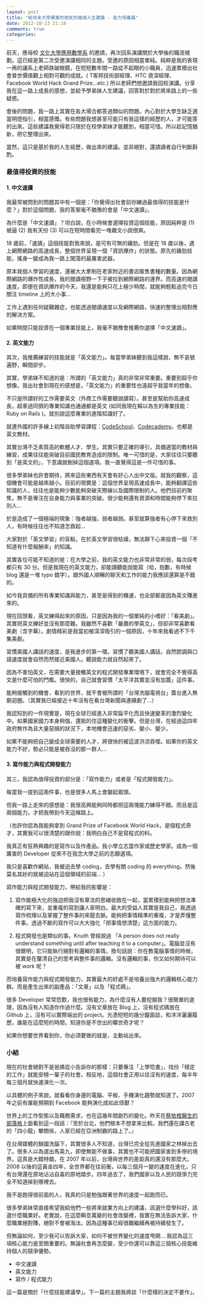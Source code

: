 ```yaml
---
layout: post
title: "給尚未大學畢業的朋友的幾個人生建議 - 能力培養篇"
date: 2012-10-23 21:10
comments: true
categories: 
---
```


前天，應母校 [文化大學應用數學系](http://www.sam.pccu.edu.tw) 的邀請，再次回系演講關於大學後的職涯規劃。這已經是第二次受邀演講相同的主題。受邀的原因相當單純。純粹是我的表現一再的讓系上老師跌破眼鏡，在短短數年間一路從不起眼的小職員，迅速累積出社會普世價值觀上相對可觀的成就。( T客邦技術部經理、HTC 資深經理、Facebook World Hack Grand Prize…etc.) 所以老師們想邀請我回校演講。分享我在這一路上成長的感想，並給予學弟妹人生建議，回答對於對於將來路上的一些疑惑。

會後的問題，我一路上其實在各大場合都答過類似的問題。內心對於大學生缺乏適當明燈指引，相當感慨。有些問題我想甚至可能只有我這樣的經歷的人，才可能答的出來。這些建議我覺得若只限於在校學弟妹才能聽到，相當可惜。所以趁記憶猶新，把它整理出來。

當然，這只是基於我的人生經歷，做出來的建議。並非絕對，還請讀者自行判斷斟酌。


### 最值得投資的技能

#### 1. 中文速讀

我最常被問到的問題其中有一個是：「你覺得出社會前你練過最值得的技能是什麼？」對於這個問題，我的答案毫不猶豫的會是「中文速讀」。

為什麼是「中文速讀」？坦白說，在小時候會選擇投資這個技能，原因純粹是 (1) 被逼 (2) 我有天份 (3) 可以在短時間看完一堆雜文小說很爽。

18 歲前，「速讀」這個技能對我來說，是可有可無的雞肋。但是在 18 歲以後，遇上網際網路的高速成長，整個世界呈現一個「資訊爆炸」的狀態。原先的雞肋技能，搖身一變成為我一路上闖蕩的最厲害武器。

原本我個人學習的速度，還被大大牽制在老家附近的書店販售書種的數量。因為網際網路的爆炸性成長，我的閱讀視野一下子被拉到網際網路的邊界。而高速的閱讀速度，即便在資訊爆炸的今天，我還是能夠只花上極少時間，就能夠輕鬆追完今日關注 timeline 上的大小事…

工作上遇到任何疑難雜症，也能透過閱讀速度以及網際網路，快速的整理出相對應的解決方案。

如果時間只能投資在一個專業技能上，我毫不猶豫會推薦你選擇「中文速讀」。


#### 2. 英文能力

其次，我推薦練習的技能就是「英文能力」。每當學弟妹聽到我這樣說，無不哀號遍野，瞬間卻步。

其實，學弟妹不知道的是：所謂的「英文能力」真的非常非常重要。重要到超乎你想像。我出社會到現在的感想是，「英文能力」的重要性也遠超乎我當年的想像。

不只是所謂好的工作需要英文（外商工作需要聽說讀寫）。甚至是幫助你高速成長，超車過同儕的專業知識也通通都是英文 (如同我現在賴以為生的專業技能： Ruby on Rails )。就別說這麼專業的進階知識好了。

就連外國的許多線上初階自助學習課程：[CodeSchool](http://codeschool.com)、[Codecademy](http://www.codecademy.com/)。也都是英文教材。

其實台灣不乏素質高的軟體人才、學生。其實只要正確的導引，具備適當的教材與練習，成果往往能突破目前國民教育造成的限制。唯一可惜的是，大家往往只要聽到「是英文的」，下意識就刪掉這個選項。我一直覺得這是一件可惜的事。

很多學弟妹也許會期待，將來這些東西有天會有好心人出中文版。就我的觀察，這個機會可能是越來越小。目前的現實是：這個世界呈現高速成長中，能夠翻譯這些知識的人，往往也是能夠少數能夠突破天際線以及國際限制的人。他們目前的聚焦，無不是專注在自身能力與事業的突破。很少能夠還有資源和時間能夠停下來拉別人…

於是造成了一個極端的現象：強者越強，弱者越弱。甚至就算強者有心停下來救別人，有時候往往也不知道怎救起...

大家對於「英文學習」的盲點，在於英文學習很枯燥，無法靜下心來投資一個「不知道有什麼報酬率」的知識。

其實各位可能不知道的是：在大學之前，我的英文能力也非常非常的弱，每次段考都只有 30 分。但是我現在的英文能力，卻能讀聽能說能寫（哈，抱歉，有時候 blog 還是一堆 typo 錯字）。跟外國人順暢的聊天和工作的能力我應該還算是不錯的。

如今我具備的所有專業知識與能力，甚至是得到的機運，也全部都是因為英文賺進來的。

現在回頭看，英文練得起來的原因，只是因為我的一個單純的小嗜好：「看美劇」。其實把英文練好並沒有那麼難。我雖然不喜歡「嚴肅的學英文」，但卻非常喜歡看美劇（含字幕）。劇情精彩是我當初被深深吸引的一個原因，十年來我看過不下千集美劇。

習慣美國人講話的速度，是我進步的第一環。習慣了聽美國人講話，自然腔調與口語速度就會自然而然接近美國人。聽說能力就自然起來了。

因為不害怕英文，在需要大量接觸英文的程式開發專業環境下，就會完全不覺得英文是什麼可怕的門檻。很快的，自己就會習慣「太平洋其實並沒有加蓋」這件事。

能夠接觸到的機會，看到的世界，就不會被所謂的「台灣洗腦電視台」蓋台進入無窮迴圈。（其實我已經接近十年沒有在看台灣新聞與連續劇了…）

我認知到的一件現實是，現在全球已經進入非常扁平化而且快速變革的激烈變化中。如果國家國力本身夠強，還抵的住這種變化的衝擊。但是台灣，在經過這四年政府無作為且大量惡搞的狀況下，本地機會迅速的惡劣、變小、變少。

如果不能夠把自己變成全球需要的人才，將很快的被這波洪流吞噬。如果你的英文能力不好，勢必只能是被吞沒的那一群人…


#### 3. 寫作能力與程式開發能力

其三，我認為值得投資的部分是：「寫作能力」或者是「程式開發能力」。

每當我一提到這兩件事，也是很多人馬上會皺起眉頭。

但我一路上走來的感想是：我很高興能夠同時都把這兩塊能力練得不錯。而且是這兩個能力，才把我帶到今天這條路上。

（也許你認為我能夠拿到 Grand Prize of Facebook World Hack，是個程式奇才，其實我可以很清楚的跟你說：我明白自己不是寫程式的料。

我真正有狂熱興趣的是寫作以及作產品。我小學立志當作家或歷史學家。成為一個厲害的 Developer 從來不在我念大學之前的志願選項。

我只是喜歡作網站，我被迫去學 coding，去學有關 coding 的 everything，然後莫名其妙的就被迫站在這個領域的前端…
）

寫作能力與程式開發能力，帶給我的影響是：

1. 寫作能極大化的強迫把我沒有章法的思緒收斂在一起，當累積到能夠把想法準確的寫下來，並重複的寫到讓人家明白。最大的受益人其實是我自己，我透過寫作梳理以及掌握了整件事的來龍去脈。能夠把事情精準的重複，才是弄懂整件事。透過不斷的寫作可以大大強化「把事情想清楚」這方面的能力。

2. 程式開發也是類似的事。Knuth 曾經說過 「A person does not really understand something until after teaching it to a computer」。電腦並沒有很聰明，它只能執行絕對有邏輯的事情。換句話說：你在教電腦事情的時候，其實是在釐清自己的思考與整件事的邏輯。沒有邏輯的事，你又如何期待可以被 work 呢？


而培養寫作能力與程式開發能力，其實最大的好處不是培養出強大的邏輯核心能力群。而是產生出來的副產品：「文章」以及「程式碼」。

很多 Developer 常常怨歎，我也很有能力，為什麼沒有人要挖掘我？很簡單的道理，因為沒有人知道你作過什麼。沒有文章放在 Blog 上，沒有程式碼放在 Github 上，沒有可以實際端出的 project。光憑短短的幾分鐘面談，和洋洋灑灑履歷。誰能在這麼短的時間，知道你是不世出的曠世奇才呢？

如果你想要世界看到你，你必須要做的就是，主動站出來。

### 小結

現在的社會絕對不是爸媽從小告訴你的那樣：只要專注「上學唸書」，找份「穩定的工作」就能安穩一輩子的社會。相反地，這個社會正用以往沒有的速度，每半年每三個月就快速演化一次。

以具體的例子來說，就看看你身邊的電腦、平板、手機演化趨勢就知道了。2007 年之前有誰能預期到 Facebook 能夠演化成如此怪獸？

世界上的工作型態以及職務需求，也在這幾年間劇烈的變化。昨天在[蔡依橙醫生的部落格](http://i-chentsai.blogspot.tw/2012/10/korea.html)上面看到這一段話：『至於台北，他們根本不想拿來比較。我們還在講古老的「四小龍」攀關係，人家已經在亞洲制霸的路上了。』

在台灣媒體的鎖國洗腦下，其實很多人不知道，台灣已完全從先進國家之林掉出去了。很多人以為選出馬英九，即使無能不做事，其實也不可能把國家害到多慘的境界。這真是大錯特錯，在 2007 年以前，台灣與世界的差距真的還沒有那麼大。2008 以後的這黃金四年，全世界都在往前衝，以每三個月一變的速度在進化，只有台灣還在原地沾沾自喜的原地踏步。四年過去了，我們國家以及人民的競爭力完全不知道掉到哪裡去。

我不是跑得很前面的人，我真的只是勉強跟著世界的速度一起跑而已。

很多學弟妹常直接希望我給他們一些將來就業方向上的建議，該選什麼學科好，該選什麼職業好。老實說，在這麼瞬息萬變的社會改變裡，我實在無法告訴大家，什麼職業絕對賺，絕對不會被淘汰。因為這種事已經很難繼續再被持續發生了。

但無論如何，至少我可以告訴大家，如何不被世界變化的速度甩開....我認為這三項核心能力是至關重要的。無論社會再怎麼變，至少你還可以靠這三個核心技能維持個人的競爭優勢。

* 中文速讀
* 英文能力
* 寫作 / 程式能力

這一篇是關於「什麼技能建議學」。下一篇的主題我將談「什麼樣的決定不要作」。


















